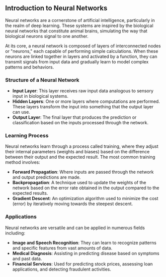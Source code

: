 ## Introduction to Neural Networks

Neural networks are a cornerstone of artificial intelligence, particularly in the realm of deep learning. These systems are inspired by the biological neural networks that constitute animal brains, simulating the way that biological neurons signal to one another.

At its core, a neural network is composed of layers of interconnected nodes or "neurons," each capable of performing simple calculations. When these neurons are linked together in layers and activated by a function, they can transmit signals from input data and gradually learn to model complex patterns and behaviors.

### Structure of a Neural Network

- **Input Layer**: This layer receives raw input data analogous to sensory input in biological systems.
- **Hidden Layers**: One or more layers where computations are performed. These layers transform the input into something that the output layer can use.
- **Output Layer**: The final layer that produces the prediction or classification based on the inputs processed through the network.

### Learning Process

Neural networks learn through a process called training, where they adjust their internal parameters (weights and biases) based on the difference between their output and the expected result. The most common training method involves:
- **Forward Propagation**: Where inputs are passed through the network and output predictions are made.
- **Backpropagation**: A technique used to update the weights of the network based on the error rate obtained in the output compared to the expected results.
- **Gradient Descent**: An optimization algorithm used to minimize the cost (error) by iteratively moving towards the steepest descent.

### Applications

Neural networks are versatile and can be applied in numerous fields including:
- **Image and Speech Recognition**: They can learn to recognize patterns and specific features from vast amounts of data.
- **Medical Diagnosis**: Assisting in predicting disease based on symptoms and past data.
- **Financial Services**: Used for predicting stock prices, assessing loan applications, and detecting fraudulent activities.

